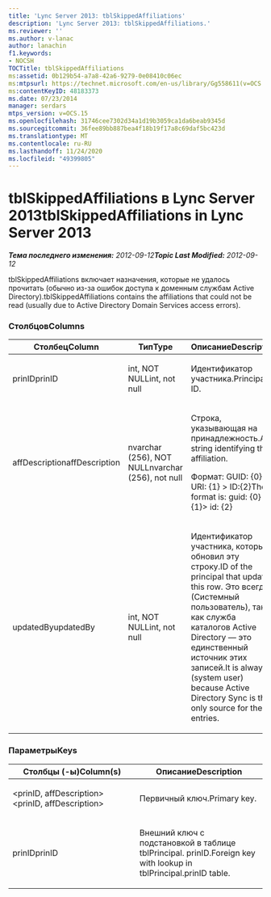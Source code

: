 ```yaml
---
title: 'Lync Server 2013: tblSkippedAffiliations'
description: 'Lync Server 2013: tblSkippedAffiliations.'
ms.reviewer: ''
ms.author: v-lanac
author: lanachin
f1.keywords:
- NOCSH
TOCTitle: tblSkippedAffiliations
ms:assetid: 0b129b54-a7a8-42a6-9279-0e08410c06ec
ms:mtpsurl: https://technet.microsoft.com/en-us/library/Gg558611(v=OCS.15)
ms:contentKeyID: 48183373
ms.date: 07/23/2014
manager: serdars
mtps_version: v=OCS.15
ms.openlocfilehash: 31746cee7302d34a1d19b3059ca1da6beab9345d
ms.sourcegitcommit: 36fee89bb887bea4f18b19f17a8c69daf5bc423d
ms.translationtype: MT
ms.contentlocale: ru-RU
ms.lasthandoff: 11/24/2020
ms.locfileid: "49399805"
---
```

# <a name="tblskippedaffiliations-in-lync-server-2013"></a><span data-ttu-id="ef8fb-103">tblSkippedAffiliations в Lync Server 2013</span><span class="sxs-lookup"><span data-stu-id="ef8fb-103">tblSkippedAffiliations in Lync Server 2013</span></span>

<div data-xmlns="http://www.w3.org/1999/xhtml">

<div class="topic" data-xmlns="http://www.w3.org/1999/xhtml" data-msxsl="urn:schemas-microsoft-com:xslt" data-cs="https://msdn.microsoft.com/">

<div data-asp="https://msdn2.microsoft.com/asp">



</div>

<div id="mainSection">

<div id="mainBody"><span data-ttu-id="ef8fb-104">

<span> </span></span><span class="sxs-lookup"><span data-stu-id="ef8fb-104">

<span> </span></span></span>

<span data-ttu-id="ef8fb-105">_**Тема последнего изменения:** 2012-09-12_</span><span class="sxs-lookup"><span data-stu-id="ef8fb-105">_**Topic Last Modified:** 2012-09-12_</span></span>

<span data-ttu-id="ef8fb-106">tblSkippedAffiliations включает назначения, которые не удалось прочитать (обычно из-за ошибок доступа к доменным службам Active Directory).</span><span class="sxs-lookup"><span data-stu-id="ef8fb-106">tblSkippedAffiliations contains the affiliations that could not be read (usually due to Active Directory Domain Services access errors).</span></span>

### <a name="columns"></a><span data-ttu-id="ef8fb-107">Столбцов</span><span class="sxs-lookup"><span data-stu-id="ef8fb-107">Columns</span></span>

<table>
<colgroup>
<col style="width: 33%" />
<col style="width: 33%" />
<col style="width: 33%" />
</colgroup>
<thead>
<tr class="header">
<th><span data-ttu-id="ef8fb-108">Столбец</span><span class="sxs-lookup"><span data-stu-id="ef8fb-108">Column</span></span></th>
<th><span data-ttu-id="ef8fb-109">Тип</span><span class="sxs-lookup"><span data-stu-id="ef8fb-109">Type</span></span></th>
<th><span data-ttu-id="ef8fb-110">Описание</span><span class="sxs-lookup"><span data-stu-id="ef8fb-110">Description</span></span></th>
</tr>
</thead>
<tbody>
<tr class="odd">
<td><p><span data-ttu-id="ef8fb-111">prinID</span><span class="sxs-lookup"><span data-stu-id="ef8fb-111">prinID</span></span></p></td>
<td><p><span data-ttu-id="ef8fb-112">int, NOT NULL</span><span class="sxs-lookup"><span data-stu-id="ef8fb-112">int, not null</span></span></p></td>
<td><p><span data-ttu-id="ef8fb-113">Идентификатор участника.</span><span class="sxs-lookup"><span data-stu-id="ef8fb-113">Principal ID.</span></span></p></td>
</tr>
<tr class="even">
<td><p><span data-ttu-id="ef8fb-114">affDescription</span><span class="sxs-lookup"><span data-stu-id="ef8fb-114">affDescription</span></span></p></td>
<td><p><span data-ttu-id="ef8fb-115">nvarchar (256), NOT NULL</span><span class="sxs-lookup"><span data-stu-id="ef8fb-115">nvarchar (256), not null</span></span></p></td>
<td><p><span data-ttu-id="ef8fb-116">Строка, указывающая на принадлежность.</span><span class="sxs-lookup"><span data-stu-id="ef8fb-116">A string identifying the affiliation.</span></span></p>
<p><span data-ttu-id="ef8fb-117">Формат: GUID: {0} URI: {1} &gt; ID:{2}</span><span class="sxs-lookup"><span data-stu-id="ef8fb-117">The format is: guid: {0} uri: {1}&gt; id: {2}</span></span></p></td>
</tr>
<tr class="odd">
<td><p><span data-ttu-id="ef8fb-118">updatedBy</span><span class="sxs-lookup"><span data-stu-id="ef8fb-118">updatedBy</span></span></p></td>
<td><p><span data-ttu-id="ef8fb-119">int, NOT NULL</span><span class="sxs-lookup"><span data-stu-id="ef8fb-119">int, not null</span></span></p></td>
<td><p><span data-ttu-id="ef8fb-120">Идентификатор участника, который обновил эту строку.</span><span class="sxs-lookup"><span data-stu-id="ef8fb-120">ID of the principal that updated this row.</span></span> <span data-ttu-id="ef8fb-121">Это всегда 1 (Системный пользователь), так как служба каталогов Active Directory — это единственный источник этих записей.</span><span class="sxs-lookup"><span data-stu-id="ef8fb-121">It is always 1 (system user) because Active Directory Sync is the only source for these entries.</span></span></p></td>
</tr>
</tbody>
</table>


### <a name="keys"></a><span data-ttu-id="ef8fb-122">Параметры</span><span class="sxs-lookup"><span data-stu-id="ef8fb-122">Keys</span></span>

<table>
<colgroup>
<col style="width: 50%" />
<col style="width: 50%" />
</colgroup>
<thead>
<tr class="header">
<th><span data-ttu-id="ef8fb-123">Столбцы (-ы)</span><span class="sxs-lookup"><span data-stu-id="ef8fb-123">Column(s)</span></span></th>
<th><span data-ttu-id="ef8fb-124">Описание</span><span class="sxs-lookup"><span data-stu-id="ef8fb-124">Description</span></span></th>
</tr>
</thead>
<tbody>
<tr class="odd">
<td><p><span data-ttu-id="ef8fb-125">&lt;prinID, affDescription&gt;</span><span class="sxs-lookup"><span data-stu-id="ef8fb-125">&lt;prinID, affDescription&gt;</span></span></p></td>
<td><p><span data-ttu-id="ef8fb-126">Первичный ключ.</span><span class="sxs-lookup"><span data-stu-id="ef8fb-126">Primary key.</span></span></p></td>
</tr>
<tr class="even">
<td><p><span data-ttu-id="ef8fb-127">prinID</span><span class="sxs-lookup"><span data-stu-id="ef8fb-127">prinID</span></span></p></td>
<td><p><span data-ttu-id="ef8fb-128">Внешний ключ с подстановкой в таблице tblPrincipal. prinID.</span><span class="sxs-lookup"><span data-stu-id="ef8fb-128">Foreign key with lookup in tblPrincipal.prinID table.</span></span></p></td>
</tr>
</tbody>
</table><span data-ttu-id="ef8fb-129">


</div>

<span> </span>

</div>

</div>

</span><span class="sxs-lookup"><span data-stu-id="ef8fb-129">


</div>

<span> </span>

</div>

</div>

</span></span></div>

